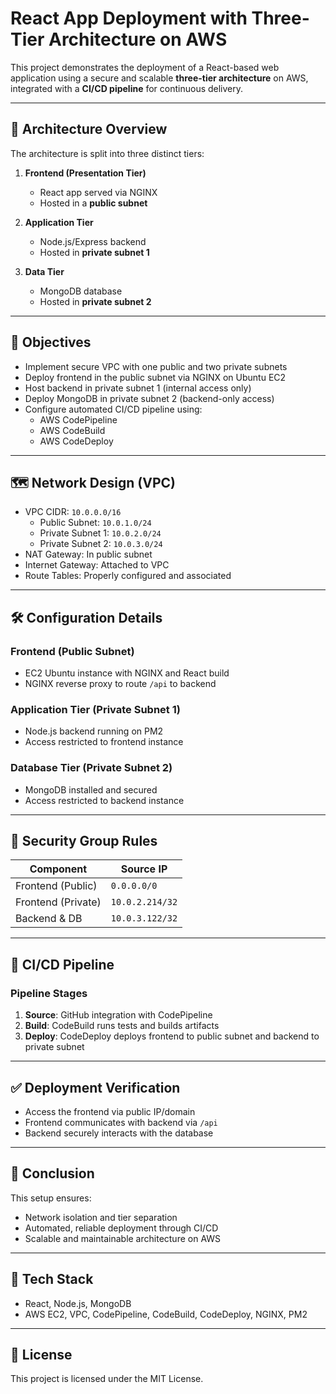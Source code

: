 # React App Deployment with Three-Tier Architecture on AWS

This project demonstrates the deployment of a React-based web application using a secure and scalable **three-tier architecture** on AWS, integrated with a **CI/CD pipeline** for continuous delivery.

---

## 📌 Architecture Overview

The architecture is split into three distinct tiers:

1. **Frontend (Presentation Tier)**  
   - React app served via NGINX  
   - Hosted in a **public subnet**

2. **Application Tier**  
   - Node.js/Express backend  
   - Hosted in **private subnet 1**

3. **Data Tier**  
   - MongoDB database  
   - Hosted in **private subnet 2**

---

## 🎯 Objectives

- Implement secure VPC with one public and two private subnets
- Deploy frontend in the public subnet via NGINX on Ubuntu EC2
- Host backend in private subnet 1 (internal access only)
- Deploy MongoDB in private subnet 2 (backend-only access)
- Configure automated CI/CD pipeline using:
  - AWS CodePipeline
  - AWS CodeBuild
  - AWS CodeDeploy

---

## 🗺️ Network Design (VPC)

- VPC CIDR: `10.0.0.0/16`
  - Public Subnet: `10.0.1.0/24`
  - Private Subnet 1: `10.0.2.0/24`
  - Private Subnet 2: `10.0.3.0/24`
- NAT Gateway: In public subnet
- Internet Gateway: Attached to VPC
- Route Tables: Properly configured and associated

---

## 🛠️ Configuration Details

### Frontend (Public Subnet)
- EC2 Ubuntu instance with NGINX and React build
- NGINX reverse proxy to route `/api` to backend

### Application Tier (Private Subnet 1)
- Node.js backend running on PM2
- Access restricted to frontend instance

### Database Tier (Private Subnet 2)
- MongoDB installed and secured
- Access restricted to backend instance

---

## 🔐 Security Group Rules

| Component          | Source IP       |
|-------------------|-----------------|
| Frontend (Public) | `0.0.0.0/0`      |
| Frontend (Private)| `10.0.2.214/32`  |
| Backend & DB      | `10.0.3.122/32`  |

---

## 🚀 CI/CD Pipeline

### Pipeline Stages

1. **Source**: GitHub integration with CodePipeline  
2. **Build**: CodeBuild runs tests and builds artifacts  
3. **Deploy**: CodeDeploy deploys frontend to public subnet and backend to private subnet  

---

## ✅ Deployment Verification

- Access the frontend via public IP/domain
- Frontend communicates with backend via `/api`
- Backend securely interacts with the database

---

## 📌 Conclusion

This setup ensures:
- Network isolation and tier separation
- Automated, reliable deployment through CI/CD
- Scalable and maintainable architecture on AWS

---

## 📁 Tech Stack

- React, Node.js, MongoDB
- AWS EC2, VPC, CodePipeline, CodeBuild, CodeDeploy, NGINX, PM2

---

## 📄 License

This project is licensed under the MIT License.
